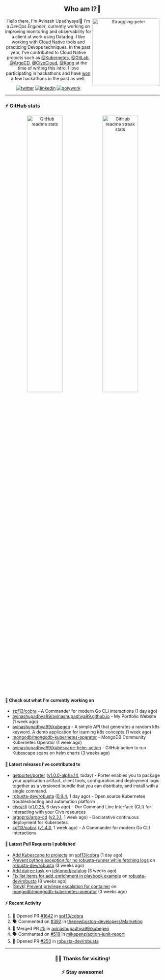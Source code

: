 <div align='center'>
  
## Who am I?🤔

<img align="right" width="220" src="https://media.giphy.com/media/YFkpsHWCsNUUo/giphy.gif" alt="Struggling-peter" />

Hello there, I'm Avinash Upadhyaya!👋 I'm a _DevOps Engineer_, currently working on improving monitoring and observability for a client at work using Datadog. I like working with Cloud Native tools and practicing Devops techniques. In the past year, I've contributed to Cloud Native projects such as [@Kubernetes](https://github.com/pulls?q=is%3Apr+author%3Aavinashupadhya99+archived%3Afalse+user%3Akubernetes), [@GitLab](https://gitlab.com/groups/gitlab-org/-/merge_requests?scope=all&state=all&author_username=avinashupadhya99), [@ArgoCD](https://github.com/pulls?q=is%3Apr+author%3Aavinashupadhya99+archived%3Afalse+user%3Aargoproj), [@CivoCloud](https://github.com/pulls?q=is%3Apr+author%3Aavinashupadhya99+archived%3Afalse+user%3Acivo), [@Kong](https://github.com/pulls?q=is%3Apr+author%3Aavinashupadhya99+archived%3Afalse+user%3AKong) at the time of writing this intro. I love participating in hackathons and have [won](https://devpost.com/avinashupadhya99) a few hackathons in the past as well.


[![twitter](https://img.shields.io/badge/-@avinash__ukr-%231DA1F2?style=for-the-badge&logo=twitter&logoColor=ffffff)](https://twitter.com/avinash_ukr)
[![linkedin](https://img.shields.io/badge/-Avinash%20Upadhyaya-%230A67C3?style=for-the-badge&logo=linkedin&logoColor=ffffff)](https://www.linkedin.com/in/avinash-upadhyaya/)
[![polywork](https://img.shields.io/badge/-@avinashupadhya99-%23338BFF?style=for-the-badge&logo=polywork&logoColor=ffffff)](https://www.polywork.com/avinashupadhya99)

---

</div>

### ⚡ GitHub stats

<p align="center">
  <img width="48%" src="https://github-readme-stats.vercel.app/api?username=avinashupadhya99&show_icons=true&theme=tokyonight" alt="GitHub readme stats" />
  <img width="48%" src="https://github-readme-streak-stats.herokuapp.com?user=avinashupadhya99&theme=dark&hide_border=true&date_format=M%20j%5B%2C%20Y%5D" alt="GitHub readme streak stats" />
</p>

#### 👷 Check out what I'm currently working on

- [spf13/cobra](https://github.com/spf13/cobra) - A Commander for modern Go CLI interactions (1 day ago)
- [avinashupadhya99/avinashupadhya99.github.io](https://github.com/avinashupadhya99/avinashupadhya99.github.io) - My Portfolio Website (1 week ago)
- [avinashupadhya99/kubegen](https://github.com/avinashupadhya99/kubegen) - A simple API that generates a random k8s keyword. A demo application for learning k8s concepts (1 week ago)
- [mongodb/mongodb-kubernetes-operator](https://github.com/mongodb/mongodb-kubernetes-operator) - MongoDB Community Kubernetes Operator (1 week ago)
- [avinashupadhya99/kubescape-helm-action](https://github.com/avinashupadhya99/kubescape-helm-action) - GitHub action to run Kubescape scans on helm charts (3 weeks ago)

#### 🔭 Latest releases I've contributed to

- [getporter/porter](https://github.com/getporter/porter) ([v1.0.0-alpha.14](https://github.com/getporter/porter/releases/tag/v1.0.0-alpha.14), today) - Porter enables you to package your application artifact, client tools, configuration and deployment logic together as a versioned bundle that you can distribute, and install with a single command.
- [robusta-dev/robusta](https://github.com/robusta-dev/robusta) ([0.9.4](https://github.com/robusta-dev/robusta/releases/tag/0.9.4), 1 day ago) - Open source Kubernetes troubleshooting and automation platform
- [civo/cli](https://github.com/civo/cli) ([v1.0.25](https://github.com/civo/cli/releases/tag/v1.0.25), 6 days ago) - Our Command Line Interface (CLI) for interacting with your Civo resources
- [argoproj/argo-cd](https://github.com/argoproj/argo-cd) ([v2.3.1](https://github.com/argoproj/argo-cd/releases/tag/v2.3.1), 1 week ago) - Declarative continuous deployment for Kubernetes.
- [spf13/cobra](https://github.com/spf13/cobra) ([v1.4.0](https://github.com/spf13/cobra/releases/tag/v1.4.0), 1 week ago) - A Commander for modern Go CLI interactions

#### 🔨 Latest Pull Requests I published

- [Add Kubescape to projects](https://github.com/spf13/cobra/pull/1642) on [spf13/cobra](https://github.com/spf13/cobra) (1 day ago)
- [Prevent python exception for no robusta-runner while fetching logs](https://github.com/robusta-dev/robusta/pull/250) on [robusta-dev/robusta](https://github.com/robusta-dev/robusta) (3 weeks ago)
- [Add datree task](https://github.com/tektoncd/catalog/pull/936) on [tektoncd/catalog](https://github.com/tektoncd/catalog) (3 weeks ago)
- [Fix list items for add_enrichment in playbook example](https://github.com/robusta-dev/robusta/pull/246) on [robusta-dev/robusta](https://github.com/robusta-dev/robusta) (3 weeks ago)
- [[Snyk] Prevent privilege escalation for container](https://github.com/mongodb/mongodb-kubernetes-operator/pull/907) on [mongodb/mongodb-kubernetes-operator](https://github.com/mongodb/mongodb-kubernetes-operator) (3 weeks ago)

#### ⚡ Recent Activity

<!--START_SECTION:activity-->
1. 💪 Opened PR [#1642](https://github.com/spf13/cobra/pull/1642) in [spf13/cobra](https://github.com/spf13/cobra)
2. 🗣 Commented on [#392](https://github.com/thenewboston-developers/Marketing/issues/392) in [thenewboston-developers/Marketing](https://github.com/thenewboston-developers/Marketing)
3. 🎉 Merged PR [#5](https://github.com/avinashupadhya99/kubegen/pull/5) in [avinashupadhya99/kubegen](https://github.com/avinashupadhya99/kubegen)
4. 🗣 Commented on [#518](https://github.com/mikepenz/action-junit-report/issues/518) in [mikepenz/action-junit-report](https://github.com/mikepenz/action-junit-report)
5. 💪 Opened PR [#250](https://github.com/robusta-dev/robusta/pull/250) in [robusta-dev/robusta](https://github.com/robusta-dev/robusta)
<!--END_SECTION:activity-->



---

<div align='center'>
  
### 🙇‍♂️ Thanks for visiting!
### ⚡ Stay awesome!
  
</div>


